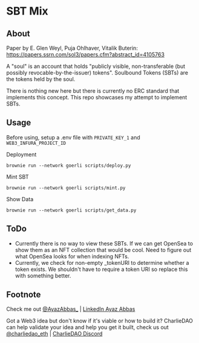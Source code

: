 # SBT Mix

## About

Paper by E. Glen Weyl, Puja Ohlhaver, Vitalik Buterin: https://papers.ssrn.com/sol3/papers.cfm?abstract_id=4105763

A "soul" is an account that holds "publicly visible, non-transferable (but possibly revocable-by-the-issuer) tokens". Soulbound Tokens (SBTs) are the tokens held by the soul.

There is nothing new here but there is currently no ERC standard that implements this concept. This repo showcases my attempt to implement SBTs.

## Usage

Before using, setup a .env file with `PRIVATE_KEY_1` and `WEB3_INFURA_PROJECT_ID`

Deployment
```
brownie run --network goerli scripts/deploy.py
```

Mint SBT
```
brownie run --network goerli scripts/mint.py
```

Show Data
```
brownie run --network goerli scripts/get_data.py
```

## ToDo

- Currently there is no way to view these SBTs. If we can get OpenSea to show them as an NFT collection that would be cool. Need to figure out what OpenSea looks for when indexing NFTs.
- Currently, we check for non-empty _tokenURI to determine whether a token exists. We shouldn't have to require a token URI so replace this with something better.


## Footnote

Check me out [@AyazAbbas_](https://twitter.com/AyazAbbas_) | [LinkedIn Ayaz Abbas](https://www.linkedin.com/in/ayaz-abbas/)

Got a Web3 idea but don't know if it's viable or how to build it? CharlieDAO can help validate your idea and help you get it built, check us out [@charliedao_eth](https://twitter.com/charliedao_eth) | [CharlieDAO Discord](https://discord.gg/zyRCeJnF69)
